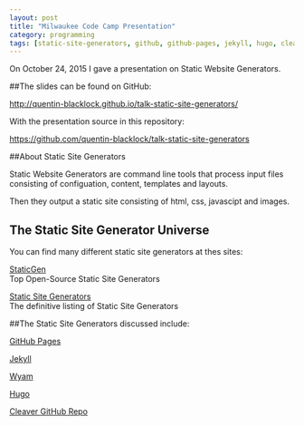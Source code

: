 ```yaml
---
layout: post  
title: "Milwaukee Code Camp Presentation"
category: programming
tags: [static-site-generators, github, github-pages, jekyll, hugo, cleaver, gitbook, milwaukee-code-camp-2015]
---
```


On October 24, 2015 I gave a presentation on Static Website Generators.

##The slides can be found on GitHub:

<a href="http://quentin-blacklock.github.io/talk-static-site-generators/" target="_blank">http://quentin-blacklock.github.io/talk-static-site-generators/</a></br>

With the presentation source in this repository:

<a href="https://github.com/quentin-blacklock/talk-static-site-generators" target="_blank">https://github.com/quentin-blacklock/talk-static-site-generators</a></br>

##About Static Site Generators

Static Website Generators are command line tools that process input files consisting of configuation, content, templates and layouts.

Then they output a static site consisting of html, css, javascipt and images.

## The Static Site Generator Universe

You can find many different static site generators at thes sites:

<a href="https://www.staticgen.com" target="_blank">StaticGen</a></br>
Top Open-Source Static Site Generators

<a href="https://staticsitegenerators.net" target="_blank">Static Site Generators</a></br>
The definitive listing of Static Site Generators

##The Static Site Generators discussed include:

<a href="https://pages.github.com" target="_blank">GitHub Pages</a>

<a href="http://jekyllrb.com" target="_blank">Jekyll </a>

<a href="http://wyam.io" target="_blank">Wyam</a>

<a href="http://gohugo.io/" target="_blank">Hugo</a>

<a href="https://github.com/jdan/cleaver" target="_blank">Cleaver GitHub Repo</a>

<a href="https://github.com/GitbookIO/gitbook" target="_blank"></a>


